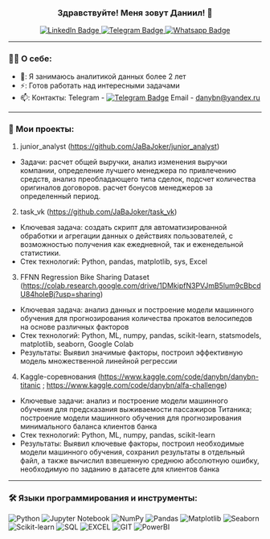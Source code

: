 ### <p align="center">Здравствуйте! Меня зовут Даниил! 👋</p>

<div id="badges" align="center">
  <a href="https://www.linkedin.com/in/daniil-blokhin/">
    <img src="https://img.shields.io/badge/LinkedIn-blue?style=for-the-badge&logo=linkedin&logoColor=white" alt="LinkedIn Badge"/>
  </a>
  <a href="https://t.me/joker_jaba">
    <img src = "https://img.shields.io/badge/Telegram-blue?logo=telegram&logoColor=white&style=for-the-badge" alt="Telegram Badge"/>
  </a>
  <a href="https://wa.me/9819594811">
    <img src = "https://img.shields.io/badge/Whatsapp-green?logo=whatsapp&logoColor=white&style=for-the-badge" alt="Whatsapp Badge"/>
  </a>
</div>
<div id="badges" align="center">
  <img src="https://komarev.com/ghpvc/?username=JabaJoker&style=flat-square&color=blue" alt=""/>
</div>

---
### 👨‍💻 О себе:
- 🔭: Я занимаюсь аналитикой данных более 2 лет
- ⚡: Готов работать над интересными задачами
- 📫: Контакты: Telegram - [![Telegram Badge](https://img.shields.io/badge/-joker_jaba-blue?style=flat&logo=Telegram&logoColor=white)](https://t.me/joker_jaba) Email - danybn@yandex.ru
---
### 📁 Мои проекты:
1) junior_analyst (https://github.com/JaBaJoker/junior_analyst)
- Задачи: расчет общей выручки, анализ изменения выручки компании, определение лучшего менеджера по привлечению средств, анализ преобладающего типа сделок, подсчет количества оригиналов договоров. расчет бонусов менеджеров за определенный период.
2) task_vk (https://github.com/JaBaJoker/task_vk)
- Ключевая задача: создать скрипт для автоматизированной обработки и агрегации данных о действиях пользователей, с возможностью получения как ежедневной, так и еженедельной статистики.
- Стек технологий: Python, pandas, matplotlib, sys, Excel
3) FFNN Regression Bike Sharing Dataset
(https://colab.research.google.com/drive/1DMkipfN3PVJmB5lum9cBbcdU84hoIeBj?usp=sharing)
- Ключевая задача: анализ данных и построение модели машинного обучения для прогнозирования количества прокатов велосипедов на основе различных факторов
- Стек технологий: Python, ML, numpy, pandas, scikit-learn, statsmodels, matplotlib, seaborn, Google Colab
- Результаты:
Выявил значимые факторы, построил эффективную модель множественной линейной регрессии
4) Kaggle-соревнования (https://www.kaggle.com/code/danybn/danybn-titanic ;
https://www.kaggle.com/code/danybn/alfa-challenge)
- Ключевые задачи: анализ и построение модели машинного обучения для предсказания выживаемости пассажиров Титаника;
построение модели машинного обучения для прогнозирования минимального баланса клиентов банка
- Стек технологий: Python, ML, numpy, pandas, scikit-learn
- Результаты:
Выявил ключевые факторы, построил необходимые модели машинного обучения, сохранил результаты в отдельный файл, а также вычислил взвешенную среднюю абсолютную ошибку, необходимую по заданию в датасете для клиентов банка
---
### 🛠️ Языки программирования и инструменты:

![Python](https://img.shields.io/badge/-Python-FFF?style=for-the-badge&logo=python)
![Jupyter Notebook](https://img.shields.io/badge/-Jupyter_Notebook-FFF?style=for-the-badge&logo=Jupyter)
![NumPy](https://img.shields.io/badge/numpy-0b0038?style=for-the-badge&logo=numpy&logoColor=white)
![Pandas](https://img.shields.io/badge/pandas-0b0038?style=for-the-badge&logo=pandas&logoColor=white)
![Matplotlib](https://img.shields.io/badge/matplotlib-0b0038?style=for-the-badge&logo=matplotlib&logoColor=white)
![Seaborn](https://img.shields.io/badge/seaborn-0b0038?style=for-the-badge&logo=seaborn&logoColor=white)
![Scikit-learn](https://img.shields.io/badge/scikit--learn-0b0038?style=for-the-badge&logo=scikit-learn&logoColor=white)
![SQL](https://img.shields.io/badge/-SQL-00A4EF?style=for-the-badge&logo=SQL)
![EXCEL](https://img.shields.io/badge/-EXCEL-FF?style=for-the-badge&logo=EXCEL)
![GIT](https://img.shields.io/badge/-GIT-FFF?style=for-the-badge&logo=GIT)
![PowerBI](https://img.shields.io/badge/PowerBI-0b0038?style=for-the-badge&logo=PowerBI&logoColor=white)
